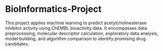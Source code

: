 # BioInformatics-Project
This project applies machine learning to predict acetylcholinesterase inhibitor activity using ChEMBL bioactivity data. It encompasses data preprocessing, molecular descriptor calculation, exploratory data analysis, model building, and algorithm comparison to identify promising drug candidates.
